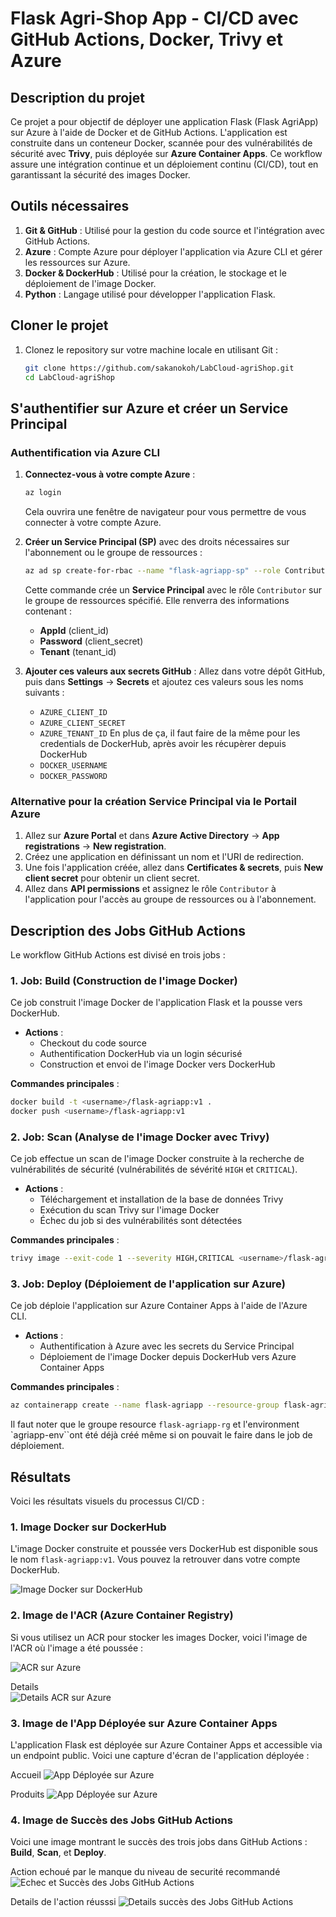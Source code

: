 # Flask Agri-Shop App - CI/CD avec GitHub Actions, Docker, Trivy et Azure

## Description du projet

Ce projet a pour objectif de déployer une application Flask (Flask AgriApp) sur Azure à l'aide de Docker et de GitHub Actions. L'application est construite dans un conteneur Docker, scannée pour des vulnérabilités de sécurité avec **Trivy**, puis déployée sur **Azure Container Apps**. Ce workflow assure une intégration continue et un déploiement continu (CI/CD), tout en garantissant la sécurité des images Docker.

## Outils nécessaires

1. **Git & GitHub** : Utilisé pour la gestion du code source et l'intégration avec GitHub Actions.
2. **Azure** : Compte Azure pour déployer l'application via Azure CLI et gérer les ressources sur Azure.
3. **Docker & DockerHub** : Utilisé pour la création, le stockage et le déploiement de l'image Docker.
4. **Python** : Langage utilisé pour développer l'application Flask.

## Cloner le projet

1. Clonez le repository sur votre machine locale en utilisant Git :
   ```bash
   git clone https://github.com/sakanokoh/LabCloud-agriShop.git
   cd LabCloud-agriShop
   ```

## S'authentifier sur Azure et créer un Service Principal

### Authentification via Azure CLI

1. **Connectez-vous à votre compte Azure** :
    
    ```bash
    az login
    
    ```
    
    Cela ouvrira une fenêtre de navigateur pour vous permettre de vous connecter à votre compte Azure.
    
2. **Créer un Service Principal (SP)** avec des droits nécessaires sur l'abonnement ou le groupe de ressources :
    
    ```bash
    az ad sp create-for-rbac --name "flask-agriapp-sp" --role Contributor --scopes /subscriptions/<subscription-id>/resourceGroups/<resource-group-name>
    
    ```
    
    Cette commande crée un **Service Principal** avec le rôle `Contributor` sur le groupe de ressources spécifié. Elle renverra des informations contenant :
    
    - **AppId** (client_id)
    - **Password** (client_secret)
    - **Tenant** (tenant_id)
3. **Ajouter ces valeurs aux secrets GitHub** :
Allez dans votre dépôt GitHub, puis dans **Settings** -> **Secrets** et ajoutez ces valeurs sous les noms suivants :
    - `AZURE_CLIENT_ID`
    - `AZURE_CLIENT_SECRET`
    - `AZURE_TENANT_ID`
En plus de ça, il faut faire de la même pour les credentials de DockerHub, après avoir les récupèrer depuis DockerHub 
    - `DOCKER_USERNAME`
    - `DOCKER_PASSWORD`

### Alternative pour la création Service Principal via le Portail Azure

1. Allez sur **Azure Portal** et dans **Azure Active Directory** -> **App registrations** -> **New registration**.
2. Créez une application en définissant un nom et l'URI de redirection.
3. Une fois l'application créée, allez dans **Certificates & secrets**, puis **New client secret** pour obtenir un client secret.
4. Allez dans **API permissions** et assignez le rôle `Contributor` à l'application pour l'accès au groupe de ressources ou à l'abonnement.

## Description des Jobs GitHub Actions

Le workflow GitHub Actions est divisé en trois jobs :

### 1. **Job: Build (Construction de l'image Docker)**

Ce job construit l'image Docker de l'application Flask et la pousse vers DockerHub.

- **Actions** :
    - Checkout du code source
    - Authentification DockerHub via un login sécurisé
    - Construction et envoi de l'image Docker vers DockerHub

**Commandes principales** :

```bash
docker build -t <username>/flask-agriapp:v1 .
docker push <username>/flask-agriapp:v1

```

### 2. **Job: Scan (Analyse de l'image Docker avec Trivy)**

Ce job effectue un scan de l'image Docker construite à la recherche de vulnérabilités de sécurité (vulnérabilités de sévérité `HIGH` et `CRITICAL`).

- **Actions** :
    - Téléchargement et installation de la base de données Trivy
    - Exécution du scan Trivy sur l'image Docker
    - Échec du job si des vulnérabilités sont détectées

**Commandes principales** :

```bash
trivy image --exit-code 1 --severity HIGH,CRITICAL <username>/flask-agriapp:v1

```

### 3. **Job: Deploy (Déploiement de l'application sur Azure)**

Ce job déploie l'application sur Azure Container Apps à l'aide de l'Azure CLI.

- **Actions** :
    - Authentification à Azure avec les secrets du Service Principal
    - Déploiement de l'image Docker depuis DockerHub vers Azure Container Apps

**Commandes principales** :

```bash
az containerapp create --name flask-agriapp --resource-group flask-agriapp-rg --environment agriapp-env --image <username>/flask-agriapp:v1 --target-port 5000 --ingress external --cpu 0.5 --memory 1.0Gi

```
Il faut noter que le groupe resource `flask-agriapp-rg` et l'environment `agriapp-env``ont été déjà créé même si on pouvait le faire dans le job de déploiement.

## Résultats

Voici les résultats visuels du processus CI/CD :

### 1. **Image Docker sur DockerHub**
   L'image Docker construite et poussée vers DockerHub est disponible sous le nom `flask-agriapp:v1`. Vous pouvez la retrouver dans votre compte DockerHub.
   
   ![Image Docker sur DockerHub](imagesDemo\imageDockurHub.png) 


### 2. **Image de l'ACR (Azure Container Registry)**
   Si vous utilisez un ACR pour stocker les images Docker, voici l'image de l'ACR où l'image a été poussée :

   ![ACR sur Azure](imagesDemo\azureContainerRegister.png)

   Details  
   ![Details ACR sur Azure](imagesDemo\acr-details.png)

### 3. **Image de l'App Déployée sur Azure Container Apps**
   L'application Flask est déployée sur Azure Container Apps et accessible via un endpoint public. Voici une capture d'écran de l'application déployée :

   Accueil
   ![App Déployée sur Azure](imagesDemo\accueil-app-deployed.png) 

   Produits
   ![App Déployée sur Azure](imagesDemo\produits-catalog.png)

### 4. **Image de Succès des Jobs GitHub Actions**
   Voici une image montrant le succès des trois jobs dans GitHub Actions : **Build**, **Scan**, et **Deploy**.

   Action echoué par le manque du niveau de securité recommandé
   ![Echec et Succès des Jobs GitHub Actions](imagesDemo\sec-fail-flow.png)  

   Details de l'action réusssi
    ![Details succès des Jobs GitHub Actions](imagesDemo\succes-jobs.png) 